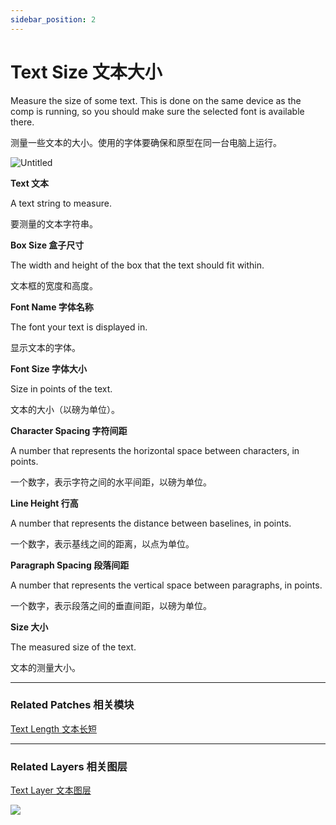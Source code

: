 ```yaml
---
sidebar_position: 2
---
```


# Text Size 文本大小

Measure the size of some text. This is done on the same device as the comp is running, so you should make sure the selected font is available there.

测量一些文本的大小。使用的字体要确保和原型在同一台电脑上运行。

![Untitled](https://s3.us-west-2.amazonaws.com/secure.notion-static.com/790f00c7-a4c6-4946-b1bc-44ce6bc9ba5a/Untitled.png?X-Amz-Algorithm=AWS4-HMAC-SHA256&X-Amz-Content-Sha256=UNSIGNED-PAYLOAD&X-Amz-Credential=AKIAT73L2G45EIPT3X45%2F20220602%2Fus-west-2%2Fs3%2Faws4_request&X-Amz-Date=20220602T180318Z&X-Amz-Expires=86400&X-Amz-Signature=4953ad9b1206acf28a0dae7f384169fad24b840d55509cbf183643ece8057928&X-Amz-SignedHeaders=host&response-content-disposition=filename%20%3D%22Untitled.png%22&x-id=GetObject)

**Text 文本**

A text string to measure.

要测量的文本字符串。

**Box Size 盒子尺寸**

The width and height of the box that the text should fit within.

文本框的宽度和高度。

**Font Name 字体名称**

The font your text is displayed in.

显示文本的字体。

**Font Size 字体大小**

Size in points of the text.

文本的大小（以磅为单位）。

**Character Spacing 字符间距**

A number that represents the horizontal space between characters, in points.

一个数字，表示字符之间的水平间距，以磅为单位。

**Line Height 行高**

A number that represents the distance between baselines, in points.

一个数字，表示基线之间的距离，以点为单位。

**Paragraph Spacing 段落间距**

A number that represents the vertical space between paragraphs, in points.

一个数字，表示段落之间的垂直间距，以磅为单位。

**Size 大小**

The measured size of the text.

文本的测量大小。

------

### Related Patches 相关模块

[Text Length 文本长短](https://www.notion.so/Text-Length-4f520beee1fd463aa41737d2afd76ae2)

------

### Related Layers 相关图层

[Text Layer 文本图层](https://www.notion.so/Text-Layer-55f5163900ed47698f1ccc1752423a88)

![](https://s3.us-west-2.amazonaws.com/secure.notion-static.com/a44ce78a-b595-4838-90e2-516036a5adae/Untitled.png?X-Amz-Algorithm=AWS4-HMAC-SHA256&X-Amz-Content-Sha256=UNSIGNED-PAYLOAD&X-Amz-Credential=AKIAT73L2G45EIPT3X45%2F20220602%2Fus-west-2%2Fs3%2Faws4_request&X-Amz-Date=20220602T180326Z&X-Amz-Expires=86400&X-Amz-Signature=d9fb1f6334250163a37d95ad7cc0dc5ad7922dac7809d9afee73f8e0d14b5483&X-Amz-SignedHeaders=host&response-content-disposition=filename%20%3D%22Untitled.png%22&x-id=GetObject)
